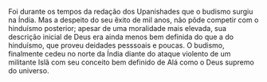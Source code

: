 ﻿Foi durante os tempos da redação dos Upanishades que o budismo surgiu na Índia. Mas a despeito do seu êxito de mil anos, não pôde competir com o hinduísmo posterior; apesar de uma moralidade mais elevada, sua descrição inicial de Deus era ainda menos bem definida do que a do hinduísmo, que proveu deidades pesssoais e poucas. O budismo, finalmente cedeu no norte da Índia diante do ataque violento de um militante Islã com seu conceito bem definido de Alá como o Deus supremo do universo.